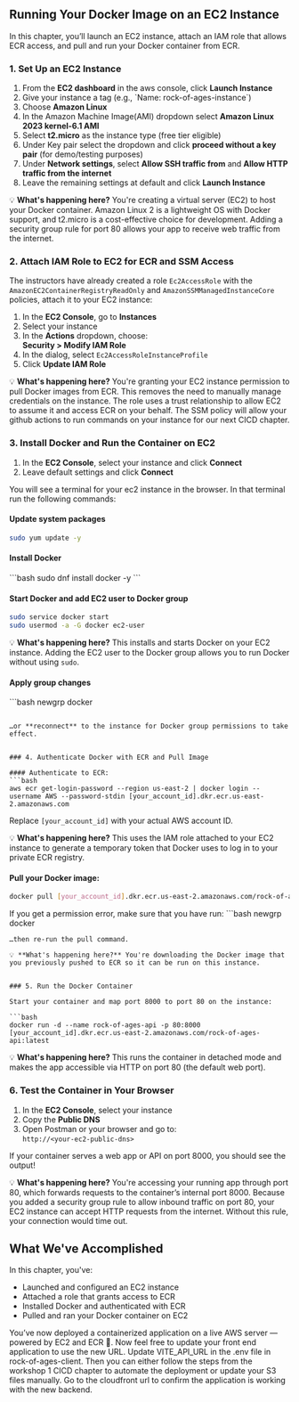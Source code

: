 ## Running Your Docker Image on an EC2 Instance

In this chapter, you’ll launch an EC2 instance, attach an IAM role that allows ECR access, and pull and run your Docker container from ECR.


### 1. Set Up an EC2 Instance

1. From the **EC2 dashboard** in the aws console, click **Launch Instance**
2. Give your instance a tag (e.g., \`Name: rock-of-ages-instance\`)
3. Choose **Amazon Linux**
4. In the Amazon Machine Image(AMI) dropdown select **Amazon Linux 2023 kernel-6.1 AMI**
5. Select **t2.micro** as the instance type (free tier eligible)
6. Under Key pair select the dropdown and click **proceed without a key pair** (for demo/testing purposes)
7. Under **Network settings**, select **Allow SSH traffic from** and **Allow HTTP traffic from the internet** 
8. Leave the remaining settings at default and click **Launch Instance**

💡 **What's happening here?** You're creating a virtual server (EC2) to host your Docker container. Amazon Linux 2 is a lightweight OS with Docker support, and t2.micro is a cost-effective choice for development. Adding a security group rule for port 80 allows your app to receive web traffic from the internet.


### 2. Attach IAM Role to EC2 for ECR and SSM Access

The instructors have already created a role `Ec2AccessRole` with the `AmazonEC2ContainerRegistryReadOnly` and `AmazonSSMManagedInstanceCore` policies, attach it to your EC2 instance:

1. In the **EC2 Console**, go to **Instances**
2. Select your instance
3. In the **Actions** dropdown, choose:  
   **Security > Modify IAM Role**
4. In the dialog, select `Ec2AccessRoleInstanceProfile`
5. Click **Update IAM Role**

💡 **What's happening here?** You're granting your EC2 instance permission to pull Docker images from ECR. This removes the need to manually manage credentials on the instance. The role uses a trust relationship to allow EC2 to assume it and access ECR on your behalf. The SSM policy will allow your github actions to run commands on your instance for our next CICD chapter. 


### 3. Install Docker and Run the Container on EC2

1. In the **EC2 Console**, select your instance and click **Connect**
2. Leave default settings and click **Connect**

You will see a terminal for your ec2 instance in the browser. In that terminal run the following commands:

#### Update system packages
```bash
sudo yum update -y
```

#### Install Docker
\`\`\`bash
sudo dnf install docker -y
\`\`\`

#### Start Docker and add EC2 user to Docker group
```bash
sudo service docker start
sudo usermod -a -G docker ec2-user
```

💡 **What's happening here?** This installs and starts Docker on your EC2 instance. Adding the EC2 user to the Docker group allows you to run Docker without using `sudo`.

#### Apply group changes
\`\`\`bash
newgrp docker
```

…or **reconnect** to the instance for Docker group permissions to take effect.


### 4. Authenticate Docker with ECR and Pull Image

#### Authenticate to ECR:
```bash
aws ecr get-login-password --region us-east-2 | docker login --username AWS --password-stdin [your_account_id].dkr.ecr.us-east-2.amazonaws.com
```

Replace `[your_account_id]` with your actual AWS account ID.

💡 **What's happening here?** This uses the IAM role attached to your EC2 instance to generate a temporary token that Docker uses to log in to your private ECR registry.

#### Pull your Docker image:
```bash
docker pull [your_account_id].dkr.ecr.us-east-2.amazonaws.com/rock-of-ages-api:latest
```

If you get a permission error, make sure that you have run:
\`\`\`bash
newgrp docker
```
…then re-run the pull command.

💡 **What's happening here?** You're downloading the Docker image that you previously pushed to ECR so it can be run on this instance.


### 5. Run the Docker Container

Start your container and map port 8000 to port 80 on the instance:

```bash
docker run -d --name rock-of-ages-api -p 80:8000 [your_account_id].dkr.ecr.us-east-2.amazonaws.com/rock-of-ages-api:latest
```

💡 **What's happening here?** This runs the container in detached mode and makes the app accessible via HTTP on port 80 (the default web port).


### 6. Test the Container in Your Browser

1. In the **EC2 Console**, select your instance
2. Copy the **Public DNS** 
3. Open Postman or your browser and go to:  
   `http://<your-ec2-public-dns>`

If your container serves a web app or API on port 8000, you should see the output!

💡 **What's happening here?** You're accessing your running app through port 80, which forwards requests to the container’s internal port 8000. Because you added a security group rule to allow inbound traffic on port 80, your EC2 instance can accept HTTP requests from the internet. Without this rule, your connection would time out.


## What We've Accomplished

In this chapter, you've:
- Launched and configured an EC2 instance
- Attached a role that grants access to ECR
- Installed Docker and authenticated with ECR
- Pulled and ran your Docker container on EC2

You’ve now deployed a containerized application on a live AWS server — powered by EC2 and ECR 🚀. 
Now feel free to update your front end application to use the new URL. Update VITE_API_URL in the .env file in rock-of-ages-client. Then you can either follow the steps from the workshop 1 CICD chapter to automate the deployment or update your S3 files manually. Go to the cloudfront url to confirm the application is working with the new backend.